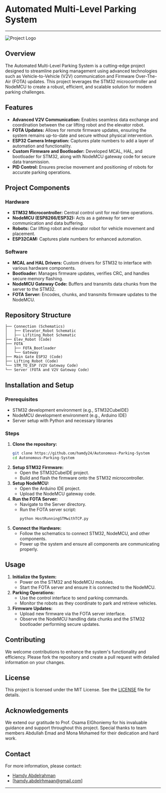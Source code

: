 # Automated Multi-Level Parking System
---
![Project Logo](https://www.google.com/url?sa=i&url=https%3A%2F%2Ftheautomatedparkingcompany.com%2Fmultilevel-car-parking-system-cost-a-sustainable-solution-for-urban-parking-challenges%2F&psig=AOvVaw3-SsQ91WVHK9mzg8uqlch-&ust=1721564720308000&source=images&cd=vfe&opi=89978449&ved=0CBEQjRxqFwoTCPiHhsjOtYcDFQAAAAAdAAAAABAE)

## Overview
The Automated Multi-Level Parking System is a cutting-edge project designed to streamline parking management using advanced technologies such as Vehicle-to-Vehicle (V2V) communication and Firmware Over-The-Air (FOTA) updates. This project leverages the STM32 microcontroller and NodeMCU to create a robust, efficient, and scalable solution for modern parking challenges.

## Features
- **Advanced V2V Communication:** Enables seamless data exchange and coordination between the car lifting robot and the elevator robot.
- **FOTA Updates:** Allows for remote firmware updates, ensuring the system remains up-to-date and secure without physical intervention.
- **ESP32 Camera Integration:** Captures plate numbers to add a layer of automation and functionality.
- **Custom Firmware and Bootloader:** Developed MCAL, HAL, and bootloader for STM32, along with NodeMCU gateway code for secure data transmission.
- **PID Control:** Ensures precise movement and positioning of robots for accurate parking operations.

## Project Components
### Hardware
- **STM32 Microcontroller:** Central control unit for real-time operations.
- **NodeMCU (ESP8266/ESP32):** Acts as a gateway for server communication and data buffering.
- **Robots:** Car lifting robot and elevator robot for vehicle movement and placement.
- **ESP32CAM:** Captures plate numbers for enhanced automation.

### Software
- **MCAL and HAL Drivers:** Custom drivers for STM32 to interface with various hardware components.
- **Bootloader:** Manages firmware updates, verifies CRC, and handles secure memory flashing.
- **NodeMCU Gateway Code:** Buffers and transmits data chunks from the server to the STM32.
- **FOTA Server:** Encodes, chunks, and transmits firmware updates to the NodeMCU.

## Repository Structure
```
├── Connection (Schematics)
│   ├── Elevator_Robot Schematic
│   ├── Lifiting_Robot Schematic
├── Elev_Robot (Code)
├── FOTA
│   ├── FOTA_Bootloader
│   └── Gateway
├── Main Gate ESP32 (Code)
├── Lifting_Robot (Code)
└── STM_TO_ESP (V2V Gateway Code)
└── Server (FOTA and V2V Gateway Code)
```

## Installation and Setup
### Prerequisites
- STM32 development environment (e.g., STM32CubeIDE)
- NodeMCU development environment (e.g., Arduino IDE)
- Server setup with Python and necessary libraries

### Steps
1. **Clone the repository:**
   ```bash
   git clone https://github.com/hamdy24/Autonomous-Parking-System
   cd Autonomous-Parking-System
   ```
2. **Setup STM32 Firmware:**
   - Open the STM32CubeIDE project.
   - Build and flash the firmware onto the STM32 microcontroller.
3. **Setup NodeMCU:**
   - Open the Arduino IDE project.
   - Upload the NodeMCU gateway code.
4. **Run the FOTA Server:**
   - Navigate to the Server directory.
   - Run the FOTA server script:
     ```bash
     python HostRunningSTMwithTCP.py
     ```
5. **Connect the Hardware:**
   - Follow the schematics to connect STM32, NodeMCU, and other components.
   - Power up the system and ensure all components are communicating properly.

## Usage
1. **Initialize the System:**
   - Power on the STM32 and NodeMCU modules.
   - Start the FOTA server and ensure it is connected to the NodeMCU.
2. **Parking Operations:**
   - Use the control interface to send parking commands.
   - Monitor the robots as they coordinate to park and retrieve vehicles.
3. **Firmware Updates:**
   - Upload new firmware via the FOTA server interface.
   - Observe the NodeMCU handling data chunks and the STM32 bootloader performing secure updates.

## Contributing
We welcome contributions to enhance the system's functionality and efficiency. Please fork the repository and create a pull request with detailed information on your changes.

## License
This project is licensed under the MIT License. See the [LICENSE](LICENSE) file for details.

## Acknowledgements
We extend our gratitude to Prof. Osama ElGhoniemy for his invaluable guidance and support throughout this project. Special thanks to team members Abdullah Emad and Mona Mohamed for their dedication and hard work.

## Contact
For more information, please contact:
- [Hamdy Abdelrahman](https://www.linkedin.com/in/hamdy-abdul-rahman/)
- [hamdy.abdelrhmaan@gmail.com]

---
